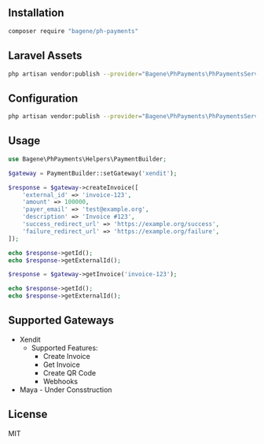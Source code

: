 ## Installation
```bash
composer require "bagene/ph-payments"
```

## Laravel Assets
```bash
php artisan vendor:publish --provider="Bagene\PhPayments\PhPaymentsServiceProvider"
```

## Configuration
```bash
php artisan vendor:publish --provider="Bagene\PhPayments\PhPaymentsServiceProvider" --tag="config"
```

## Usage
```php
use Bagene\PhPayments\Helpers\PaymentBuilder;

$gateway = PaymentBuilder::setGateway('xendit');

$response = $gateway->createInvoice([
    'external_id' => 'invoice-123',
    'amount' => 100000,
    'payer_email' => 'test@example.org',
    'description' => 'Invoice #123',
    'success_redirect_url' => 'https://example.org/success',
    'failure_redirect_url' => 'https://example.org/failure',
]);

echo $response->getId();
echo $response->getExternalId();

$response = $gateway->getInvoice('invoice-123');

echo $response->getId();
echo $response->getExternalId();
```

## Supported Gateways
- Xendit 
  - Supported Features: 
    - Create Invoice
    - Get Invoice
    - Create QR Code
    - Webhooks
- Maya - Under Consstruction

## License
MIT
```
